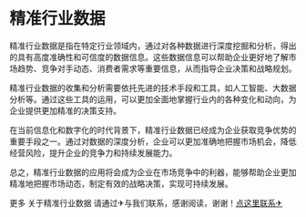 # 精准行业数据

精准行业数据是指在特定行业领域内，通过对各种数据进行深度挖掘和分析，得出的具有高度准确性和可信度的数据信息。这些数据信息可以帮助企业更好地了解市场趋势、竞争对手动态、消费者需求等重要信息，从而指导企业决策和战略规划。

精准行业数据的收集和分析需要依托先进的技术手段和工具，如人工智能、大数据分析等。通过这些工具的运用，可以更加全面地掌握行业内的各种变化和动向，为企业提供更加精准的决策支持。

在当前信息化和数字化的时代背景下，精准行业数据已经成为企业获取竞争优势的重要手段之一。通过对数据的深度分析，企业可以更加准确地把握市场机会，降低经营风险，提升企业的竞争力和持续发展能力。

总之，精准行业数据的应用将会成为企业在市场竞争中的利器，能够帮助企业更加精准地把握市场动态，制定有效的战略决策，实现可持续发展。

更多 关于精准行业数据 请通过✈与我们联系，感谢阅读，谢谢！[点这里联系✈](https://sms.k02.cc)